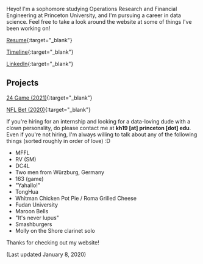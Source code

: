 Heyo! I'm a sophomore studying Operations Research and Financial Engineering at Princeton University, and I'm pursuing a career in data science. Feel free to take a look around the website at some of things I've been working on!

[Resume](./Resume_01082020.pdf){:target="_blank"}

[Timeline](./timeline){:target="_blank"}

[LinkedIn](https://linkedin.com/in/kenhuang41){:target="_blank"}

## Projects

[24 Game (2021)](https://kenhuang41.shinyapps.io/24-game/){:target="_blank"}

[NFL Bet (2020)](https://kenhuang41.shinyapps.io/nfl_bet/){:target="_blank"}  

If you're hiring for an internship and looking for a data-loving dude with a clown personality, do please contact me at **kh19 [at] princeton [dot] edu**. Even if you're not hiring, I'm always willing to talk about any of the following things (sorted roughly in order of love) :D

* MFFL
* RV (SM)
* DC4L
* Two men from Würzburg, Germany
* 163 (game)
* "Yahallo!"
* TongHua
* Whitman Chicken Pot Pie / Roma Grilled Cheese
* Fudan University
* Maroon Bells
* "It's never lupus"
* Smashburgers
* Molly on the Shore clarinet solo  

Thanks for checking out my website!

(Last updated January 8, 2020)

